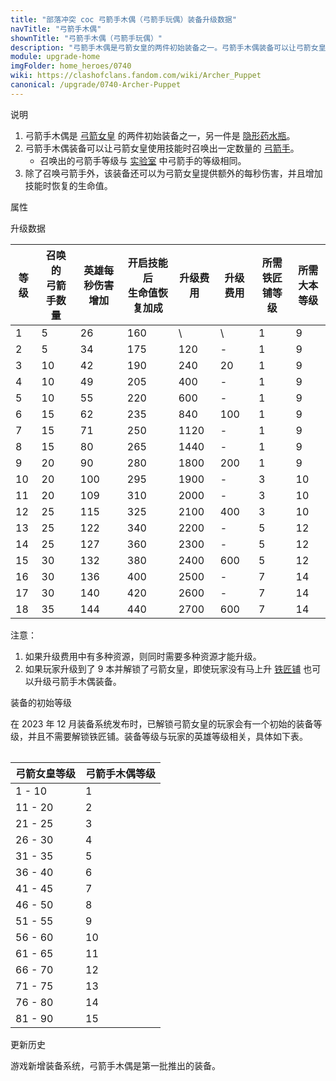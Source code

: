 ```yaml
---
title: "部落冲突 coc 弓箭手木偶（弓箭手玩偶）装备升级数据"
navTitle: "弓箭手木偶"
shownTitle: "弓箭手木偶（弓箭手玩偶）"
description: "弓箭手木偶是弓箭女皇的两件初始装备之一。弓箭手木偶装备可以让弓箭女皇使用技能时召唤出一定数量的弓箭手。召唤出的弓箭手等级与实验室中弓箭手的等级相同。除了召唤弓箭手外，该装备还可以为弓箭女皇提供额外的每秒伤害，并且增加技能时恢复的生命值。"
module: upgrade-home
imgFolder: home_heroes/0740
wiki: https://clashofclans.fandom.com/wiki/Archer_Puppet
canonical: /upgrade/0740-Archer-Puppet
---
```


<UnitInfo :folder="$frontmatter.imgFolder" imgSrc="Archer_Puppet_info.png" :imgAlt="$frontmatter.navTitle" />

<SmallTitle>说明</SmallTitle>

1. 弓箭手木偶是 [弓箭女皇](/upgrade/0201-Archer-Queen) 的两件初始装备之一，另一件是 [隐形药水瓶](/upgrade/0741-Invisibility-Vial)。
2. 弓箭手木偶装备可以让弓箭女皇使用技能时召唤出一定数量的 [弓箭手](/upgrade/0001-Archer)。
   - 召唤出的弓箭手等级与 [实验室](/upgrade/0483-Laboratory) 中弓箭手的等级相同。
3. 除了召唤弓箭手外，该装备还可以为弓箭女皇提供额外的每秒伤害，并且增加技能时恢复的生命值。

<SmallTitle>属性</SmallTitle>

<UnitProperties>
    <UnitProperty pKey="技能类型" pValue="主动技能" />
    <UnitProperty pKey="装备稀有度" pValue="普通" />
    <UnitProperty pKey="解锁要求" pValue="有女王即可" />
</UnitProperties>

<SmallTitle>升级数据</SmallTitle>

<script setup>
const tableExtraInfo = [
    {
        "column": 4,
        "type": "cost",
        "icon": "Shiny_Ore",
        "noGoldPass": true
    },
    {
        "column": 5,
        "type": "cost",
        "icon": "Glowy_Ore",
        "noGoldPass": true
    }
];
</script>

<UnitTable :tableExtraInfo="tableExtraInfo">

| 等级 |召唤的<br>弓箭手数量|英雄每秒伤害<br>增加|开启技能后<br>生命值恢复加成|升级费用|升级费用|所需<br>铁匠铺等级|所需<br>大本等级|
| ---- |       ---        |         ---       |            ---          |   ---  |  ---  |       ---       |      ---     |
|   1  |         5        |         26        |            160          |    \   |   \   |        1        |       9      |
|   2  |         5        |         34        |            175          |   120  |   -   |        1        |       9      |
|   3  |        10        |         42        |            190          |   240  |   20  |        1        |       9      |
|   4  |        10        |         49        |            205          |   400  |   -   |        1        |       9      |
|   5  |        10        |         55        |            220          |   600  |   -   |        1        |       9      |
|   6  |        15        |         62        |            235          |   840  |  100  |        1        |       9      |
|   7  |        15        |         71        |            250          |  1120  |   -   |        1        |       9      |
|   8  |        15        |         80        |            265          |  1440  |   -   |        1        |       9      |
|   9  |        20        |         90        |            280          |  1800  |  200  |        1        |       9      |
|  10  |        20        |        100        |            295          |  1900  |   -   |        3        |      10      |
|  11  |        20        |        109        |            310          |  2000  |   -   |        3        |      10      |
|  12  |        25        |        115        |            325          |  2100  |  400  |        3        |      10      |
|  13  |        25        |        122        |            340          |  2200  |   -   |        5        |      12      |
|  14  |        25        |        127        |            360          |  2300  |   -   |        5        |      12      |
|  15  |        30        |        132        |            380          |  2400  |  600  |        5        |      12      |
|  16  |        30        |        136        |            400          |  2500  |   -   |        7        |      14      |
|  17  |        30        |        140        |            420          |  2600  |   -   |        7        |      14      |
|  18  |        35        |        144        |            440          |  2700  |  600  |        7        |      14      |
</UnitTable>

注意：

1. 如果升级费用中有多种资源，则同时需要多种资源才能升级。
2. 如果玩家升级到了 9 本并解锁了弓箭女皇，即使玩家没有马上升 [铁匠铺](/upgrade/0488-Blacksmith) 也可以升级弓箭手木偶装备。

<SmallTitle>装备的初始等级</SmallTitle>

在 2023 年 12 月装备系统发布时，已解锁弓箭女皇的玩家会有一个初始的装备等级，并且不需要解锁铁匠铺。装备等级与玩家的英雄等级相关，具体如下表。

<Table maxWidth="25rem">

| 弓箭女皇等级 | 弓箭手木偶等级 |
|     ---     |      ---     |
|    1 - 10   |       1      |
|   11 - 20   |       2      |
|   21 - 25   |       3      |
|   26 - 30   |       4      |
|   31 - 35   |       5      |
|   36 - 40   |       6      |
|   41 - 45   |       7      |
|   46 - 50   |       8      |
|   51 - 55   |       9      |
|   56 - 60   |      10      |
|   61 - 65   |      11      |
|   66 - 70   |      12      |
|   71 - 75   |      13      |
|   76 - 80   |      14      |
|   81 - 90   |      15      |
</Table>

<SmallTitle>更新历史</SmallTitle>

<Timeline>  
    <TimelineItem date="2023/12/12">
        <TimelineRow>游戏新增装备系统，弓箭手木偶是第一批推出的装备。</TimelineRow>
    </TimelineItem>
    <TimelineItem :historyBottom="true" />
</Timeline>